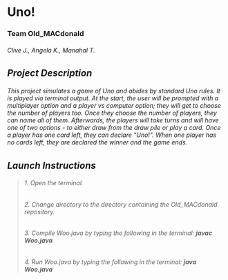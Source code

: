 # **Uno!**
### Team Old_MACdonald
###### *Clive J., Angela K., Manahal T.*

## *Project Description*
###### This project simulates a game of Uno and abides by standard Uno rules. It is played via terminal output. At the start, the user will be prompted with a multiplayer option and a player vs computer option; they will get to choose the number of players too. Once they choose the number of players, they can name all of them. Afterwards, the players will take turns and will have one of two options - to either draw from the draw pile or play a card. Once a player has one card left, they can declare "Uno!". When one player has no cards left, they are declared the winner and the game ends.

## *Launch Instructions*
>###### 1. Open the terminal.
>###### 2. Change directory to the directory containing the Old_MACdonald repository.
>###### 3. Compile Woo.java by typing the following in the terminal: **javac Woo.java**
>###### 4. Run Woo.java by typing the following in the terminal: **java Woo.java**
